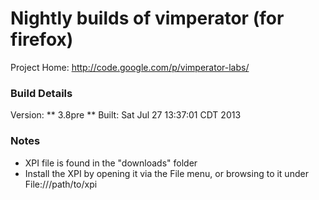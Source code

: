 # Nightly builds of vimperator (for firefox)

Project Home: http://code.google.com/p/vimperator-labs/

### Build Details

Version: ** 3.8pre ** 
Built: Sat Jul 27 13:37:01 CDT 2013

### Notes

- XPI file is found in the "downloads" folder
- Install the XPI by opening it via the File menu, or browsing to it under File:///path/to/xpi

